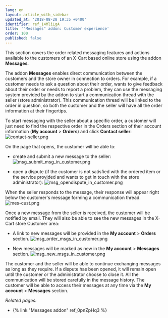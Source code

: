 ```yaml
---
lang: en
layout: article_with_sidebar
updated_at: '2018-08-28 19:35 +0400'
identifier: ref_14MliLgA
title: '"Messages" addon: Customer experience'
order: 100
published: false
---
```

This section covers the order related messaging features and actions available to the customers of an X-Cart based online store using the addon **Messages**.

The addon **Messages** enables direct communication between the customers and the store owner in connection to orders. For example, if a customer needs to ask a question about their order, wants to give feedback about their order or needs to report a problem, they can use the messaging system provided by the addon to start a communication thread with the seller (store administrator). This communication thread will be linked to the order in question, so both the customer and the seller will have all the order information at their fingertips. 

To start messaging with the seller about a specific order, a customer will just need to find the respective order in the Orders section of their account information (**My account** > **Orders**) and click **Contact seller**:
![contact-seller.png]({{site.baseurl}}/attachments/ref_4mlYlOOa/contact-seller.png)

On the page that opens, the customer will be able to:

   * create and submit a new message to the seller:
     ![msg_submit_msg_in_customer.png]({{site.baseurl}}/attachments/ref_14MliLgA/msg_submit_msg_in_customer.png)

   * open a dispute (if the customer is not satisfied with the ordered item or the service provided and wants to get in touch with the store administrator):
     ![msg_opendispute_in_customer.png]({{site.baseurl}}/attachments/ref_14MliLgA/msg_opendispute_in_customer.png)

When the seller responds to the message, their response will appear right below the customer's message forming a communication thread. 
     ![mes-cust.png]({{site.baseurl}}/attachments/ref_4mlYlOOa/mes-cust.png)
   
Once a new message from the seller is received, the customer will be notified by email. They will also be able to see the new messages in the X-Cart store Customer area:

   * A link to new messages will be provided in the **My account** > **Orders** section.
     ![msg_order_msgs_in_customer.png]({{site.baseurl}}/attachments/ref_14MliLgA/msg_order_msgs_in_customer.png)
     
   * New messages will be marked as new in the **My account** > **Messages** section.
     ![msg_new_msgs_in_customer.png]({{site.baseurl}}/attachments/ref_14MliLgA/msg_new_msgs_in_customer.png)
  
The customer and the seller will be able to continue exchanging messages as long as they require. If a dispute has been opened, it will remain open until the customer or the administrator choose to close it. All the communication will be stored carefully in the message history. The customer will be able to access their messages at any time via the **My account** > **Messages** section.


_Related pages:_

   * {% link "Messages addon" ref_0pnZpHq3 %}

